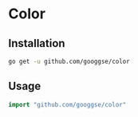 # Color

## Installation

``` bash
go get -u github.com/googgse/color
```

## Usage

``` go
import "github.com/googgse/color"
```
